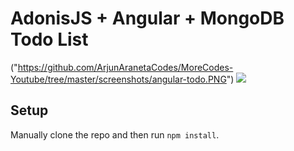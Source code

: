# AdonisJS + Angular + MongoDB Todo List

("https://github.com/ArjunAranetaCodes/MoreCodes-Youtube/tree/master/screenshots/angular-todo.PNG")
<img src="https://github.com/ArjunAranetaCodes/MoreCodes-Youtube/tree/master/screenshots/angular-todo2.PNG"/>


## Setup

Manually clone the repo and then run `npm install`.